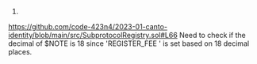1.
https://github.com/code-423n4/2023-01-canto-identity/blob/main/src/SubprotocolRegistry.sol#L66
Need to check if the decimal of $NOTE is 18 since 'REGISTER_FEE ' is set based on 18 decimal places.